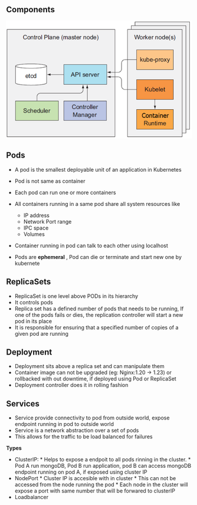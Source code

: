 ## Components

![image info](./files/kuberneteComponents.png)

## Pods

- A pod is the smallest deployable unit of an application in Kubernetes
- Pod is not same as container
- Each pod can run one or more containers
- All containers running in a same pod share all system resources like
  * IP address
  * Network Port range
  * IPC space
  * Volumes

- Container running in pod can talk to each other using localhost
- Pods are **ephemeral** , Pod can die or terminate and start new one by kubernete


## ReplicaSets

- ReplicaSet is one level above PODs in its hierarchy
- It controls pods 
- Replica set has a defined number of pods that needs to be running, If one of the pods fails or dies, the replication controller will start a new pod in its place
- It is responsible for ensuring that a specified number of copies of a given pod are running 


## Deployment

- Deployment sits above a replica set and can manipulate them
- Container image can not be upgraded (eg: Nginx:1.20 -> 1.23) or rollbacked with out downtime, if deployed using Pod or ReplicaSet 
- Deployment controller does it in rolling fashion


## Services

- Service provide connectivity to pod from outside world, expose endpoint running in pod to outside world
- Service is a network abstraction over a set of pods
- This allows for the traffic to be load balanced for failures

**Types**
  - ClusterIP:
        * Helps to expose a endpoit to all pods rinning in the cluster.
        * Pod A run mongoDB, Pod B run application,  pod B can access mongoDB endpoint running on pod A, if exposed using cluster IP
  - NodePort
        * Cluster IP is accesible with in cluster
        * This can not be accessed from the node running the pod
        * Each node in the cluster will expose a port with same number that will be forwared to clusterIP
  - Loadbalancer
   




